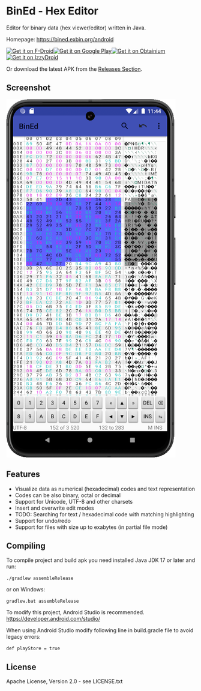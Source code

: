 BinEd - Hex Editor
==================

Editor for binary data (hex viewer/editor) written in Java.

Homepage: https://bined.exbin.org/android  

[<img src="https://fdroid.gitlab.io/artwork/badge/get-it-on.png" alt="Get it on F-Droid" height="80">](https://f-droid.org/packages/org.exbin.bined.editor.android/)[<img src="https://play.google.com/intl/en_us/badges/images/generic/en-play-badge.png" alt="Get it on Google Play" height="80">](https://play.google.com/store/apps/details?id=org.exbin.bined.editor.android)[<img src="https://github.com/user-attachments/assets/713d71c5-3dec-4ec4-a3f2-8d28d025a9c6" alt="Get it on Obtainium" height="80">](http://apps.obtainium.imranr.dev/redirect.html?r=obtainium://app/%7B%22id%22%3A%22org.exbin.bined.editor.android%22%2C%22url%22%3A%22https%3A%2F%2Fgithub.com%2Fexbin%2Fbined-android%22%2C%22author%22%3A%22ExBin%20Project%22%2C%22name%22%3A%22BinEd%22%7D)[<img src="https://gitlab.com/IzzyOnDroid/repo/-/raw/master/assets/IzzyOnDroid.png" alt="Get it on IzzyDroid" height="80">](https://android.izzysoft.de/repo/apk/org.exbin.bined.editor.android)

Or download the latest APK from the [Releases Section](https://github.com/exbin/bined-android/releases/latest).

Screenshot
----------

![BinEd-Editor Screenshot](images/editor_screenshot.png?raw=true)

Features
--------

  * Visualize data as numerical (hexadecimal) codes and text representation
  * Codes can be also binary, octal or decimal
  * Support for Unicode, UTF-8 and other charsets
  * Insert and overwrite edit modes
  * TODO: Searching for text / hexadecimal code with matching highlighting
  * Support for undo/redo
  * Support for files with size up to exabytes (in partial file mode)

Compiling
---------

To compile project and build apk you need installed Java JDK 17 or later and run:

    ./gradlew assembleRelease

or on Windows:

    gradlew.bat assembleRelease

To modify this project, Android Studio is recommended.  
https://developer.android.com/studio/  

When using Android Studio modify following line in build.gradle file to avoid legacy errors:

    def playStore = true

License
-------

Apache License, Version 2.0 - see LICENSE.txt  

